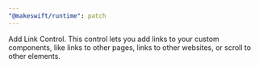 ```yaml
---
"@makeswift/runtime": patch
---
```


Add Link Control. This control lets you add links to your custom components, like links to other pages, links to other websites, or scroll to other elements.

